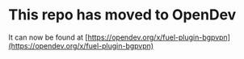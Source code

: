 # This repo has moved to OpenDev

It can now be found at [https://opendev.org/x/fuel-plugin-bgpvpn](https://opendev.org/x/fuel-plugin-bgpvpn)
